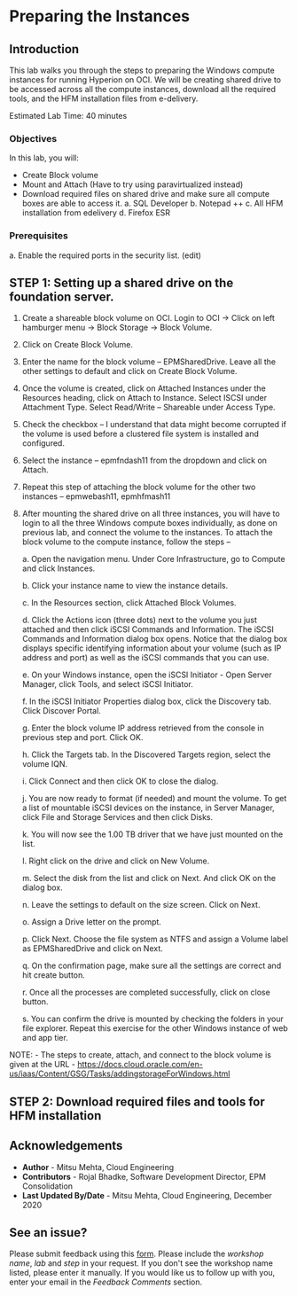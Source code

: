 # Preparing the Instances

## Introduction

This lab walks you through the steps to preparing the Windows compute instances for running Hyperion on OCI. We will be creating shared drive to be accessed across all the compute instances, download all the required tools, and the HFM installation files from e-delivery. 

Estimated Lab Time: 40 minutes

### Objectives

In this lab, you will:
* Create Block volume 
*	Mount and Attach (Have to try using paravirtualized instead)
*	Download required files on shared drive and make sure all compute boxes are able to access it. 
a.	SQL Developer
b.	Notepad ++
c.	All HFM installation from edelivery
d.	Firefox ESR

### Prerequisites
a. Enable the required ports in the security list. (edit)

## **STEP 1**: Setting up a shared drive on the foundation server. 
1.	Create a shareable block volume on OCI. Login to OCI -> Click on left hamburger menu -> Block Storage -> Block Volume. 
2.	Click on Create Block Volume. 
 
3.	Enter the name for the block volume – EPMSharedDrive. Leave all the other settings to default and click on Create Block Volume. 

4.	Once the volume is created, click on Attached Instances under the Resources heading, click on Attach to Instance. Select ISCSI under Attachment Type. Select Read/Write – Shareable under Access Type. 

5.	Check the checkbox – 
I understand that data might become corrupted if the volume is used before a clustered file system is installed and configured.
6.	Select the instance – epmfndash11 from the dropdown and click on Attach. 
 
7.	Repeat this step of attaching the block volume for the other two instances – epmwebash11, epmhfmash11
 
8.	After mounting the shared drive on all three instances, you will have to login to all the three Windows compute boxes individually, as done on previous lab, and connect the volume to the instances. To attach the block volume to the compute instance, follow the steps –

     a.	Open the navigation menu. Under Core Infrastructure, go to Compute and click Instances. 

     b.	Click your instance name to view the instance details.

     c.	In the Resources section, click Attached Block Volumes.

     d.	Click the Actions icon (three dots) next to the volume you just attached and then click iSCSI Commands and Information. The iSCSI Commands and Information        dialog box opens. Notice that the dialog box displays specific identifying information about your volume (such as IP address and port) as well as the iSCSI          commands that you can use.

     e.	On your Windows instance, open the iSCSI Initiator - Open Server Manager, click Tools, and select iSCSI Initiator.
 
     f.	In the iSCSI Initiator Properties dialog box, click the Discovery tab. Click Discover Portal.

     g.	Enter the block volume IP address retrieved from the console in previous step and port. Click OK.

     h.	Click the Targets tab. In the Discovered Targets region, select the volume IQN.
 
     i.	Click Connect and then click OK to close the dialog.
 
     j.	You are now ready to format (if needed) and mount the volume. To get a list of mountable iSCSI devices on the instance, in Server Manager, click File and Storage Services and then click Disks.
 
     k.	You will now see the 1.00 TB driver that we have just mounted on the list. 

     l.	Right click on the drive and click on New Volume.  

     m.	Select the disk from the list and click on Next. And click OK on the dialog box.
 
     n.	Leave the settings to default on the size screen.  Click on Next.
 
     o.	Assign a Drive letter on the prompt.
 
     p.	Click Next. Choose the file system as NTFS and assign a Volume label as EPMSharedDrive and click on Next.
 
     q.	On the confirmation page, make sure all the settings are correct and hit create button. 
 
     r.	Once all the processes are completed successfully, click on close button.  			
 
     s.	You can confirm the drive is mounted by checking the folders in your file explorer. Repeat this exercise for the other Windows instance of web and app tier. 

NOTE: - The steps to create, attach, and connect to the block volume is given at the URL - https://docs.cloud.oracle.com/en-us/iaas/Content/GSG/Tasks/addingstorageForWindows.html

## **STEP 2**: Download required files and tools for HFM installation

## Acknowledgements
* **Author** - Mitsu Mehta, Cloud Engineering
* **Contributors** - Rojal Bhadke, Software Development Director, EPM Consolidation
* **Last Updated By/Date** - Mitsu Mehta, Cloud Engineering, December 2020

## See an issue?
Please submit feedback using this [form](https://apexapps.oracle.com/pls/apex/f?p=133:1:::::P1_FEEDBACK:1). Please include the *workshop name*, *lab* and *step* in your request.  If you don't see the workshop name listed, please enter it manually. If you would like us to follow up with you, enter your email in the *Feedback Comments* section.

